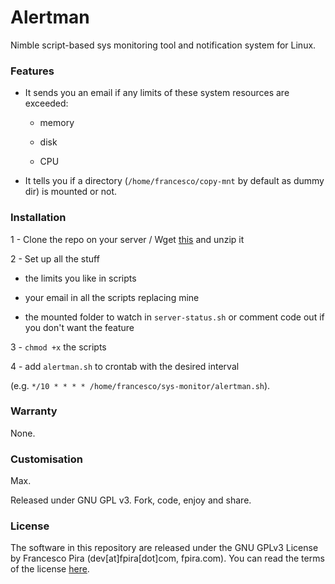 # Alertman

Nimble script-based sys monitoring tool and notification system for Linux.

### Features

- It sends you an email if any limits of these system resources are exceeded:

    - memory

    - disk

    - CPU

- It tells you if a directory (`/home/francesco/copy-mnt` by default as dummy dir) is mounted or not.

### Installation

1 - Clone the repo on your server / Wget [this](https://github.com/pirafrank/alertman/archive/master.zip) and unzip it

2 - Set up all the stuff
    
- the limits you like in scripts

- your email in all the scripts replacing mine

- the mounted folder to watch in `server-status.sh` or comment code out if you don't want the feature

3 - `chmod +x` the scripts

4 - add `alertman.sh` to crontab with the desired interval

(e.g. `*/10 * * * * /home/francesco/sys-monitor/alertman.sh`).

### Warranty

None.

### Customisation

Max. 

Released under GNU GPL v3. Fork, code, enjoy and share. 

### License

The software in this repository are released under the GNU GPLv3 License by Francesco Pira (dev[at]fpira[dot]com, fpira.com). You can read the terms of the license [here](http://www.gnu.org/licenses/gpl-3.0.html).
